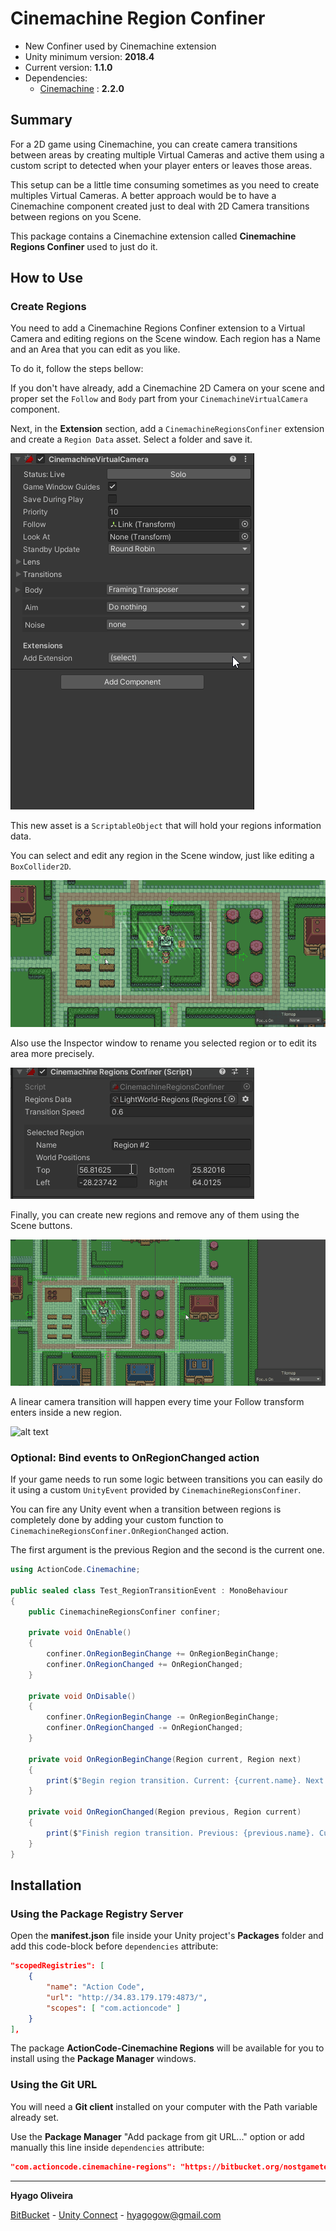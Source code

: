 # Cinemachine Region Confiner #

* New Confiner used by Cinemachine extension
* Unity minimum version: **2018.4**
* Current version: **1.1.0**
* Dependencies:
    - [Cinemachine](https://docs.unity3d.com/Packages/com.unity.cinemachine@2.2/changelog/CHANGELOG.html) : **2.2.0**

## Summary

For a 2D game using Cinemachine, you can create camera transitions between areas by creating multiple Virtual Cameras and active them using a custom script to detected when your player enters or leaves those areas. 

This setup can be a little time consuming sometimes as you need to create multiples Virtual Cameras. A better approach would be to have a Cinemachine component created just to deal with 2D Camera transitions between regions on you Scene.

This package contains a Cinemachine extension called **Cinemachine Regions Confiner** used to just do it.

## How to Use

### Create Regions

You need to add a Cinemachine Regions Confiner extension to a Virtual Camera and editing regions on the Scene window. Each region has a Name and an Area that you can edit as you like.

To do it, follow the steps bellow: 

If you don't have already, add a Cinemachine 2D Camera on your scene and proper set the ```Follow``` and ```Body``` part from your ```CinemachineVirtualCamera``` component.

Next, in the **Extension** section, add a ```CinemachineRegionsConfiner``` extension and create a ```Region Data``` asset. Select a folder and save it.

![alt text][cinemachine-regions-confiner]

This new asset is a ```ScriptableObject``` that will hold your regions information data. 

You can select and edit any region in the Scene window, just like editing a ```BoxCollider2D```.

![alt text][edit-region]

Also use the Inspector window to rename you selected region or to edit its area more precisely.

![alt text][edit-world-position-region]

Finally, you can create new regions and remove any of them using the Scene buttons.

![alt text][add-remove-region]

A linear camera transition will happen every time your Follow transform enters inside a new region.

![alt text][showcase]

### Optional: Bind events to OnRegionChanged action

If your game needs to run some logic between transitions you can easily do it using a custom ```UnityEvent``` provided by ```CinemachineRegionsConfiner```.

You can fire any Unity event when a transition between regions is completely done by adding your custom function to ```CinemachineRegionsConfiner.OnRegionChanged``` action.

The first argument is the previous Region and the second is the current one.

```csharp
using ActionCode.Cinemachine;

public sealed class Test_RegionTransitionEvent : MonoBehaviour
{
    public CinemachineRegionsConfiner confiner;

    private void OnEnable()
    {
        confiner.OnRegionBeginChange += OnRegionBeginChange;
        confiner.OnRegionChanged += OnRegionChanged;
    }

    private void OnDisable()
    {
        confiner.OnRegionBeginChange -= OnRegionBeginChange;
        confiner.OnRegionChanged -= OnRegionChanged;
    }

    private void OnRegionBeginChange(Region current, Region next)
    {
        print($"Begin region transition. Current: {current.name}. Next: {next.name}");
    }

    private void OnRegionChanged(Region previous, Region current)
    {
        print($"Finish region transition. Previous: {previous.name}. Current: {current.name}");
    }
}
```

## Installation

### Using the Package Registry Server

Open the **manifest.json** file inside your Unity project's **Packages** folder and add this code-block before `dependencies` attribute:

```json
"scopedRegistries": [ 
    { 
        "name": "Action Code", 
        "url": "http://34.83.179.179:4873/", 
        "scopes": [ "com.actioncode" ] 
    } 
],
```

The package **ActionCode-Cinemachine Regions** will be available for you to install using the **Package Manager** windows.

### Using the Git URL

You will need a **Git client** installed on your computer with the Path variable already set. 

Use the **Package Manager** "Add package from git URL..." option or add manually this line inside `dependencies` attribute: 

```json
"com.actioncode.cinemachine-regions": "https://bitbucket.org/nostgameteam/cinemachine-regions.git"
```

---

**Hyago Oliveira**

[BitBucket](https://bitbucket.org/HyagoGow/) -
[Unity Connect](https://connect.unity.com/u/hyago-oliveira) -
<hyagogow@gmail.com>

[cinemachine-regions-confiner]: /Documentation~/add-cinemachine-regions-confiner.gif "Adding a Cinemachine Regions Confiner extension"
[edit-region]: /Documentation~/edit-region.gif "Editing regions"
[add-remove-region]: /Documentation~/add-remove-region.gif "Adding and removing regions"
[edit-world-position-region]: /Documentation~/edit-world-position-region.gif "Editing region using World Position"
[showcase]: /Documentation~/showcase.gif "Showcase"